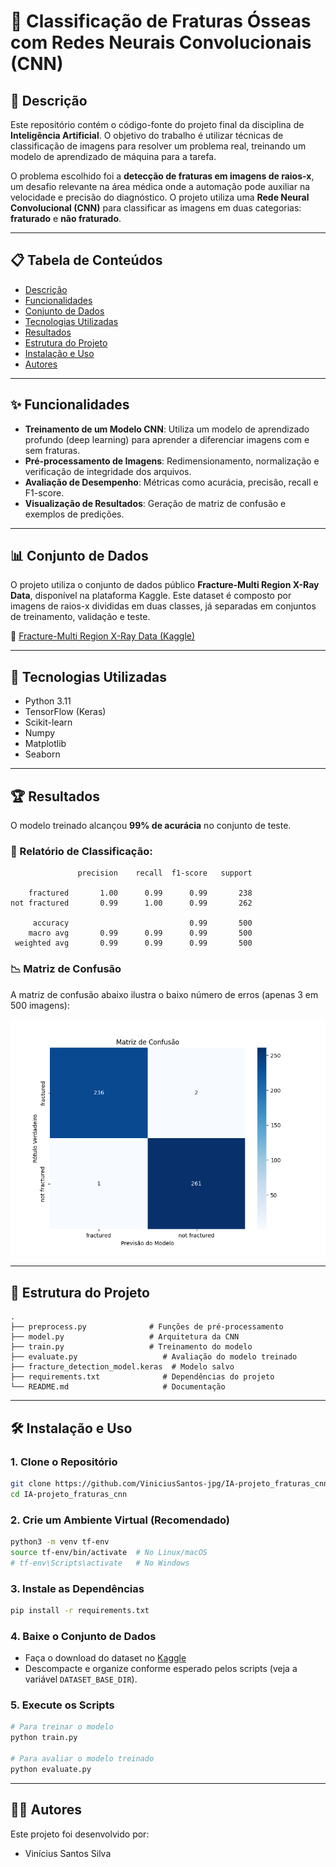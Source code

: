# 🦴 Classificação de Fraturas Ósseas com Redes Neurais Convolucionais (CNN)

## 📖 Descrição

Este repositório contém o código-fonte do projeto final da disciplina de **Inteligência Artificial**. O objetivo do trabalho é utilizar técnicas de classificação de imagens para resolver um problema real, treinando um modelo de aprendizado de máquina para a tarefa.

O problema escolhido foi a **detecção de fraturas em imagens de raios-x**, um desafio relevante na área médica onde a automação pode auxiliar na velocidade e precisão do diagnóstico. O projeto utiliza uma **Rede Neural Convolucional (CNN)** para classificar as imagens em duas categorias: **fraturado** e **não fraturado**.

---

## 📋 Tabela de Conteúdos

- [Descrição](#descrição)
- [Funcionalidades](#️funcionalidades)
- [Conjunto de Dados](#conjunto-de-dados)
- [Tecnologias Utilizadas](#tecnologias-utilizadas)
- [Resultados](#resultados)
- [Estrutura do Projeto](#estrutura-do-projeto)
- [Instalação e Uso](#instalação-e-uso)
- [Autores](#autores)

---

## ✨ Funcionalidades

- **Treinamento de um Modelo CNN**: Utiliza um modelo de aprendizado profundo (deep learning) para aprender a diferenciar imagens com e sem fraturas.
- **Pré-processamento de Imagens**: Redimensionamento, normalização e verificação de integridade dos arquivos.
- **Avaliação de Desempenho**: Métricas como acurácia, precisão, recall e F1-score.
- **Visualização de Resultados**: Geração de matriz de confusão e exemplos de predições.

---

## 📊 Conjunto de Dados

O projeto utiliza o conjunto de dados público **Fracture-Multi Region X-Ray Data**, disponível na plataforma Kaggle. Este dataset é composto por imagens de raios-x divididas em duas classes, já separadas em conjuntos de treinamento, validação e teste.

🔗 [Fracture-Multi Region X-Ray Data (Kaggle)](https://www.kaggle.com/datasets/raddar/osteoporotic-fracture-dataset)

---

## 🚀 Tecnologias Utilizadas

- Python 3.11
- TensorFlow (Keras)
- Scikit-learn
- Numpy
- Matplotlib
- Seaborn

---

## 🏆 Resultados

O modelo treinado alcançou **99% de acurácia** no conjunto de teste.

### 📄 Relatório de Classificação:

```
               precision    recall  f1-score   support

    fractured       1.00      0.99      0.99       238
not fractured       0.99      1.00      0.99       262

     accuracy                           0.99       500
    macro avg       0.99      0.99      0.99       500
 weighted avg       0.99      0.99      0.99       500
```

### 📉 Matriz de Confusão

A matriz de confusão abaixo ilustra o baixo número de erros (apenas 3 em 500 imagens):

![Matriz de Confusão](https://github.com/ViniciusSantos-jpg/IA-projeto_fraturas_cnn/blob/main/Figure_1.png)

---

## 📁 Estrutura do Projeto

```
.
├── preprocess.py              # Funções de pré-processamento
├── model.py                   # Arquitetura da CNN
├── train.py                   # Treinamento do modelo
├── evaluate.py                   # Avaliação do modelo treinado
├── fracture_detection_model.keras  # Modelo salvo
├── requirements.txt              # Dependências do projeto
└── README.md                     # Documentação
```

---

## 🛠️ Instalação e Uso

### 1. Clone o Repositório

```bash
git clone https://github.com/ViniciusSantos-jpg/IA-projeto_fraturas_cnn
cd IA-projeto_fraturas_cnn
```

### 2. Crie um Ambiente Virtual (Recomendado)

```bash
python3 -m venv tf-env
source tf-env/bin/activate  # No Linux/macOS
# tf-env\Scripts\activate   # No Windows
```

### 3. Instale as Dependências

```bash
pip install -r requirements.txt
```

### 4. Baixe o Conjunto de Dados

- Faça o download do dataset no [Kaggle](https://www.kaggle.com/datasets/raddar/osteoporotic-fracture-dataset)
- Descompacte e organize conforme esperado pelos scripts (veja a variável `DATASET_BASE_DIR`).

### 5. Execute os Scripts

```bash
# Para treinar o modelo
python train.py

# Para avaliar o modelo treinado
python evaluate.py
```

---

## 👨‍💻 Autores

Este projeto foi desenvolvido por:

- Vinícius Santos Silva


